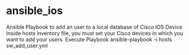 # ansible_ios
Ansible Playbook to add an user to a local database of Cisco IOS Device
Inside hosts inventory file, you must set your Cisco devices in which you want to add your users.
Execute Playbook
ansible-playbook -i hosts sw_add_user.yml


